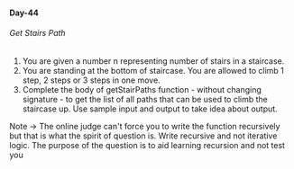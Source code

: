 #### Day-44
###### Get Stairs Path
1. You are given a number n representing number of stairs in a staircase.
2. You are standing at the bottom of staircase. You are allowed to climb 1 step, 2 steps or 3 steps in one move.
3. Complete the body of getStairPaths function - without changing signature - to get the list of all paths that can be used to climb the staircase up.
Use sample input and output to take idea about output.

Note -> The online judge can't force you to write the function recursively but that is what the spirit of question is. Write recursive and not iterative logic.
The purpose of the question is to aid learning recursion and not test you

